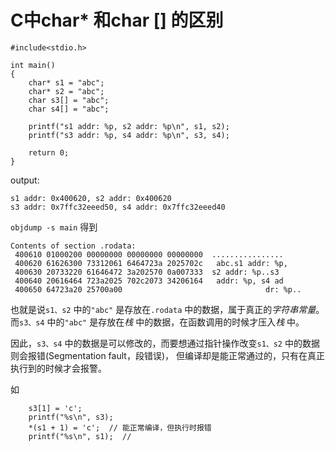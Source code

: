 # C中char* 和char [] 的区别


```
#include<stdio.h>

int main()
{
    char* s1 = "abc";
    char* s2 = "abc";
    char s3[] = "abc";
    char s4[] = "abc";

    printf("s1 addr: %p, s2 addr: %p\n", s1, s2);
    printf("s3 addr: %p, s4 addr: %p\n", s3, s4);

    return 0;
}
```

output:

```
s1 addr: 0x400620, s2 addr: 0x400620
s3 addr: 0x7ffc32eeed50, s4 addr: 0x7ffc32eeed40
```

`objdump -s main` 得到

```
Contents of section .rodata:
 400610 01000200 00000000 00000000 00000000  ................
 400620 61626300 73312061 6464723a 2025702c   abc.s1 addr: %p,
 400630 20733220 61646472 3a202570 0a007333  s2 addr: %p..s3
 400640 20616464 723a2025 702c2073 34206164   addr: %p, s4 ad
 400650 64723a20 25700a00                                dr: %p..
```

也就是说`s1、s2` 中的`"abc"` 是存放在`.rodata` 中的数据，属于真正的*字符串常量*。
而`s3、s4` 中的`"abc"` 是存放在*栈* 中的数据，在函数调用的时候才压入*栈* 中。

因此，`s3、s4` 中的数据是可以修改的，而要想通过指针操作改变`s1、s2` 中的数据则会报错(Segmentation fault，段错误)，
但编译却是能正常通过的，只有在真正执行到的时候才会报警。

如

```
    s3[1] = 'c';
    printf("%s\n", s3);
    *(s1 + 1) = 'c';  // 能正常编译，但执行时报错
    printf("%s\n", s1);  //
```


